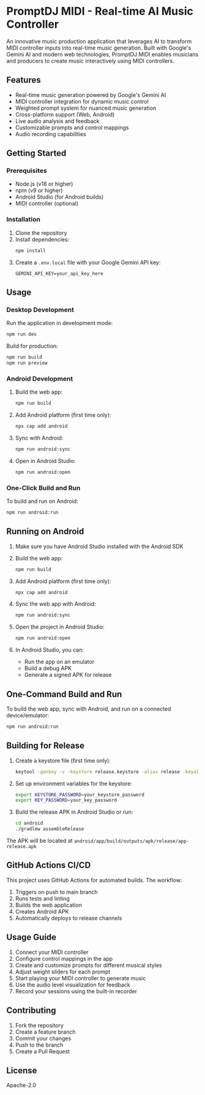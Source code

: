 # PromptDJ MIDI - Real-time AI Music Controller

An innovative music production application that leverages AI to transform MIDI controller inputs into real-time music generation. Built with Google's Gemini AI and modern web technologies, PromptDJ MIDI enables musicians and producers to create music interactively using MIDI controllers.

## Features

- Real-time music generation powered by Google's Gemini AI
- MIDI controller integration for dynamic music control
- Weighted prompt system for nuanced music generation
- Cross-platform support (Web, Android)
- Live audio analysis and feedback
- Customizable prompts and control mappings
- Audio recording capabilities

## Getting Started

### Prerequisites
- Node.js (v18 or higher)
- npm (v9 or higher)
- Android Studio (for Android builds)
- MIDI controller (optional)

### Installation
1. Clone the repository
2. Install dependencies:
   ```bash
   npm install
   ```
3. Create a `.env.local` file with your Google Gemini API key:
   ```
   GEMINI_API_KEY=your_api_key_here
   ```

## Usage

### Desktop Development
Run the application in development mode:
```bash
npm run dev
```

Build for production:
```bash
npm run build
npm run preview
```

### Android Development
1. Build the web app:
   ```bash
   npm run build
   ```
2. Add Android platform (first time only):
   ```bash
   npx cap add android
   ```
3. Sync with Android:
   ```bash
   npm run android:sync
   ```
4. Open in Android Studio:
   ```bash
   npm run android:open
   ```

### One-Click Build and Run
To build and run on Android:
```bash
npm run android:run
```

## Running on Android

1. Make sure you have Android Studio installed with the Android SDK

2. Build the web app:
   ```bash
   npm run build
   ```

3. Add Android platform (first time only):
   ```bash
   npx cap add android
   ```

4. Sync the web app with Android:
   ```bash
   npm run android:sync
   ```

5. Open the project in Android Studio:
   ```bash
   npm run android:open
   ```

6. In Android Studio, you can:
   - Run the app on an emulator
   - Build a debug APK
   - Generate a signed APK for release

## One-Command Build and Run

To build the web app, sync with Android, and run on a connected device/emulator:

```bash
npm run android:run
```

## Building for Release

1. Create a keystore file (first time only):
   ```bash
   keytool -genkey -v -keystore release.keystore -alias release -keyalg RSA -keysize 2048 -validity 10000
   ```

2. Set up environment variables for the keystore:
   ```bash
   export KEYSTORE_PASSWORD=your_keystore_password
   export KEY_PASSWORD=your_key_password
   ```

3. Build the release APK in Android Studio or run:
   ```bash
   cd android
   ./gradlew assembleRelease
   ```

The APK will be located at `android/app/build/outputs/apk/release/app-release.apk`

## GitHub Actions CI/CD

This project uses GitHub Actions for automated builds. The workflow:
1. Triggers on push to main branch
2. Runs tests and linting
3. Builds the web application
4. Creates Android APK
5. Automatically deploys to release channels

## Usage Guide

1. Connect your MIDI controller
2. Configure control mappings in the app
3. Create and customize prompts for different musical styles
4. Adjust weight sliders for each prompt
5. Start playing your MIDI controller to generate music
6. Use the audio level visualization for feedback
7. Record your sessions using the built-in recorder

## Contributing

1. Fork the repository
2. Create a feature branch
3. Commit your changes
4. Push to the branch
5. Create a Pull Request

## License

Apache-2.0
